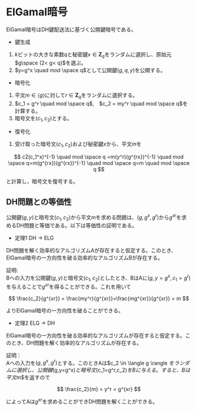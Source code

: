 # ElGamal暗号

ElGamal暗号はDH鍵配送法に基づく公開鍵暗号である。

- 鍵生成
1. $k$ビットの大きな素数$q$と秘密鍵$x \in \mathbf{Z}_q$をランダムに選択し、原始元$g\space (2< g< q)$を選ぶ。 
2. $y=g^x \quad mod \space q$として公開鍵$(g,q,y)$を公開する。

- 暗号化

1. 平文$m\in \langle g \rangle$に対して$r\in \mathbf{Z}_q$をランダムに選択する。
2. $c_1 = g^r \quad mod \space q$,　$c_2 = my^r \quad mod \space q$を計算する。
3. 暗号文を$(c_1,c_2)$とする。

- 復号化  


1. 受け取った暗号文($c_1,c_2$)および秘密鍵$x$から、平文$m$を

$$
c2(c_1^x)^{-1} \quad mod \space q =m(y^r)(g^{rx})^{-1}  \quad mod \space q=m(g^{rx})(g^{rx})^{-1} \quad mod \space q=m \quad mod \space q
$$

と計算し，暗号文を復号する。  

## DH問題との等価性
公開鍵$(g,y)$と暗号文$(c_1,c_2)$から平文$m$を求める問題は、$(g,g^x,g^r)$から$g^{xr}$を求めるDH問題と等価である。以下は等価性の証明である。

- 定理1 DH $\rightarrow$ ELG

DH問題を解く効率的なアルゴリズムAが存在すると仮定する。このとき、ElGamal暗号の一方向性を破る効率的なアルゴリズムBが存在する。

証明:  
Bへの入力を公開鍵$(g,y)$と暗号文$(c_1,c_2)$としたとき、BはAに$(g,y=g^x,c_1=g^r)$を与えることで$g^{xr}$を得ることができる。これを用いて

$$
\frac{c_2}{g^{xr}} = \frac{my^r}{g^{xr}}=\frac{mg^{xr}}{g^{xr}} = m
$$

よりElGamal暗号の一方向性を破ることができる。

- 定理2 ELG $\rightarrow$ DH

ElGamal暗号の一方向性を破る効率的なアルゴリズムが存在すると仮定する。このとき、DH問題を解く効率的なアルゴリズムが存在する。

証明：  
Aへの入力を$(g,g^x,g^r)$とする。このときAは$c_2 \in \langle g \rangle $をランダムに選択し、公開鍵$(g,y=g^x)$と暗号文$(c_1=g^r,c_2)$をBに与える。すると、Bは平文$m$を返すので

$$
\frac{c_2}{m} = y^r = g^{xr}
$$

によってAは$g^{xr}$を求めることができDH問題を解くことができる。


